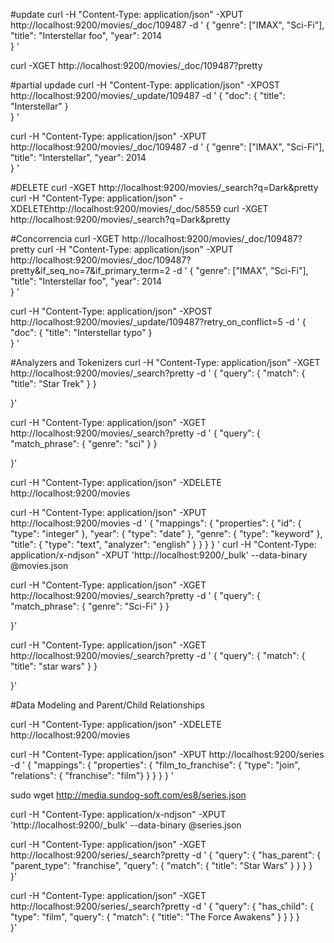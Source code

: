 #update
curl -H "Content-Type: application/json" -XPUT http://localhost:9200/movies/_doc/109487 -d '
    {
        "genre": ["IMAX", "Sci-Fi"],
        "title": "Interstellar foo",
        "year": 2014        
    }
'

curl -XGET http://localhost:9200/movies/_doc/109487\?pretty

#partial updade
curl -H "Content-Type: application/json" -XPOST http://localhost:9200/movies/_update/109487 -d '
    {
        "doc": {
            "title": "Interstellar"
        }        
    }
'

curl -H "Content-Type: application/json" -XPUT http://localhost:9200/movies/_doc/109487 -d '
    {
        "genre": ["IMAX", "Sci-Fi"],
        "title": "Interstellar",
        "year": 2014        
    }
'



#DELETE
curl -XGET http://localhost:9200/movies/_search\?q=Dark&pretty
curl -H "Content-Type: application/json" -XDELETEhttp://localhost:9200/movies/_doc/58559
curl -XGET http://localhost:9200/movies/_search\?q=Dark&pretty


#Concorrencia
curl -XGET http://localhost:9200/movies/_doc/109487\?pretty
curl -H "Content-Type: application/json" -XPUT http://localhost:9200/movies/_doc/109487\?pretty&if_seq_no=7&if_primary_term=2 -d '
    {
        "genre": ["IMAX", "Sci-Fi"],
        "title": "Interstellar foo",
        "year": 2014        
    }
'

curl -H "Content-Type: application/json" -XPOST http://localhost:9200/movies/_update/109487\?retry_on_conflict=5 -d '
    {
        "doc": {
            "title": "Interstellar typo"
        }        
    }
'


#Analyzers and Tokenizers
curl -H "Content-Type: application/json" -XGET http://localhost:9200/movies/_search?pretty -d '
{
	 "query": {
		 "match": {
			 "title": "Star Trek"
		 }
	 }
	
}'

curl -H "Content-Type: application/json" -XGET http://localhost:9200/movies/_search?pretty -d '
{
	 "query": {
		 "match_phrase": {
			 "genre": "sci"
		 }
	 }
	
}'

curl -H "Content-Type: application/json" -XDELETE http://localhost:9200/movies

curl -H "Content-Type: application/json" -XPUT http://localhost:9200/movies -d '
    {
        "mappings": {
            "properties": {
                "id": { "type": "integer" },
                "year": { "type": "date" },
                "genre": { "type": "keyword" },
                "title": { "type": "text", "analyzer": "english" }
            }
        }
    }
'
curl -H "Content-Type: application/x-ndjson" -XPUT 'http://localhost:9200/_bulk' --data-binary @movies.json

curl -H "Content-Type: application/json" -XGET http://localhost:9200/movies/_search?pretty -d '
{
	 "query": {
		 "match_phrase": {
			 "genre": "Sci-Fi"
		 }
	 }
	
}'

curl -H "Content-Type: application/json" -XGET http://localhost:9200/movies/_search?pretty -d '
{
	 "query": {
		 "match": {
			 "title": "star wars"
		 }
	 }
	
}'

#Data Modeling and Parent/Child Relationships

curl -H "Content-Type: application/json" -XDELETE http://localhost:9200/movies

curl -H "Content-Type: application/json" -XPUT http://localhost:9200/series -d '
    {
        "mappings": {
            "properties": {
                "film_to_franchise": { 
                    "type": "join",
                    "relations": { "franchise": "film"} 
                }
            }
        }
    }
'

sudo wget http://media.sundog-soft.com/es8/series.json

curl -H "Content-Type: application/x-ndjson" -XPUT 'http://localhost:9200/_bulk' --data-binary @series.json

curl -H "Content-Type: application/json" -XGET http://localhost:9200/series/_search?pretty -d '
{
	 "query": {
        "has_parent": {
            "parent_type": "franchise",
            "query": {
                "match": {
			        "title": "Star Wars"
		        }
            }
        } 
	 }	
}'

curl -H "Content-Type: application/json" -XGET http://localhost:9200/series/_search?pretty -d '
{
	 "query": {
        "has_child": {
            "type": "film",
            "query": {
                "match": {
			        "title": "The Force Awakens"
		        }
            }
        } 
	 }	
}'